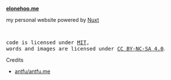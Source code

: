 **[elonehoo.me](https://elonehoo.me)**

my personal website powered by [Nuxt](https://nuxt.com/)

<br>

<samp>code is licensed under <a href='./LICENSE'>MIT</a>,<br> words and images are licensed under <a href='https://creativecommons.org/licenses/by-nc-sa/4.0/'>CC BY-NC-SA 4.0</a></samp>.

Credits
- [antfu/antfu.me](https://github.com/antfu/antfu.me)

